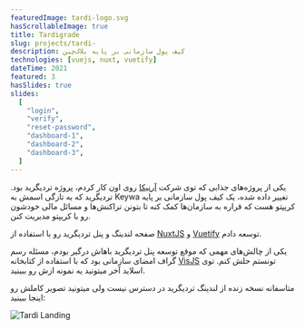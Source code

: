```yaml
---
featuredImage: tardi-logo.svg
hasScrollableImage: true
title: Tardigrade
slug: projects/tardi-
description: کیف پول سازمانی بر پایه بلاک‌چین
technologies: [vuejs, nuxt, vuetify]
dateTime: 2021
featured: 3
hasSlides: true
slides:
  [
    "login",
    "verify",
    "reset-password",
    "dashboard-1",
    "dashboard-2",
    "dashboard-3",
  ]
---
```


یکی از پروژه‌های جذابی که توی شرکت <a href="https://arnika.ai" target="_blank">آرنیکا</a> روی اون کار کردم، پروژه تردیگرید بود.
تردیگرید که به تازگی اسمش به Keywa تغییر داده شده، یک کیف پول سازمانی بر پایه کریپتو هست که قراره به سازمان‌ها کمک کنه تا بتونن تراکنش‌ها و مسائل مالی خودشون رو با کریپتو مدیریت کنن.

صفحه لندینگ و پنل تردیگرید رو با استفاده از <a href="https://nuxtjs.org" target="_blank">NuxtJS</a> و <a href="https://vuetifyjs.com" target="_blank">Vuetify</a> توسعه دادم.

یکی از چالش‌های مهمی که موقع توسعه پنل تردیگرید باهاش درگیر بودم، مسئله رسم گراف امضای سازمانی بود که با استفاده از کتابخانه <a href="https://visjs.github.io/vis-network/" target="_blank">VisJS</a> تونستم حلش کنم. توی اسلاید آخر میتونید یه نمونه ازش رو ببینید.

متاسفانه نسخه زنده از لندینگ تردیگرید در دسترس نیست ولی میتونید تصویر کاملش رو اینجا ببینید:

![Tardi Landing](/img/projects/tardi-full.jpg)
